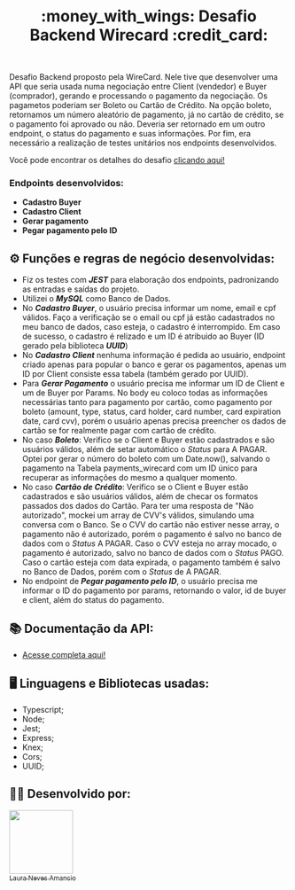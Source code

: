 <h1 align="center">:money_with_wings: Desafio Backend Wirecard :credit_card:</h1>

<br>

Desafio Backend proposto pela WireCard. Nele tive que desenvolver uma API que seria usada numa negociação entre Client (vendedor) e Buyer (comprador), gerando e processando o pagamento da negociação. Os pagametos poderiam ser Boleto ou Cartão de Crédito. Na opção boleto, retornamos um número aleatório de pagamento, já no cartão de crédito, se o pagamento foi aprovado ou não. Deveria ser retornado em um outro endpoint, o status do pagamento e suas informações. Por fim, era necessário a realização de testes unitários nos endpoints desenvolvidos.

Você pode encontrar os detalhes do desafio [clicando aqui!](https://github.com/wirecardBrasil/challenge/tree/master/backend)

### Endpoints desenvolvidos:

- **Cadastro Buyer**
- **Cadastro Client**
- **Gerar pagamento**
- **Pegar pagamento pelo ID**

## ⚙️ Funções e regras de negócio desenvolvidas:

- Fiz os testes com ***JEST*** para elaboração dos endpoints, padronizando as entradas e saídas do projeto.
- Utilizei o ***MySQL*** como Banco de Dados.
- No ***Cadastro Buyer***, o usuário precisa informar um nome, email e cpf válidos. Faço a verificação se o email ou cpf já estão cadastrados no meu banco de dados, caso esteja, o cadastro é interrompido. Em caso de sucesso, o cadastro é relizado e um ID é atribuido ao Buyer (ID gerado pela biblioteca ***UUID***)
- No ***Cadastro Client*** nenhuma informação é pedida ao usuário, endpoint criado apenas para popular o banco e gerar os pagamentos, apenas um ID por Client consiste essa tabela (também gerado por UUID).
- Para ***Gerar Pagamento*** o usuário precisa me informar um ID de Client e um de Buyer por Params. No body eu coloco todas as informações necessárias tanto para pagamento por cartão, como pagamento por boleto (amount, type, status, card holder, card number, card expiration date, card cvv), porém o usuário apenas precisa preencher os dados de cartão se for realmente pagar com cartão de crédito.
- No caso ***Boleto***: Verifico se o Client e Buyer estão cadastrados e são usuários válidos, além de setar automático o *Status* para A PAGAR. Optei por gerar o número do boleto com um Date.now(), salvando o pagamento na Tabela payments_wirecard com um ID único para recuperar as informações do mesmo a qualquer momento.
- No caso ***Cartão de Crédito***: Verifico se o Client e Buyer estão cadastrados e são usuários válidos, além de checar os formatos passados dos dados do Cartão. Para ter uma resposta de "Não autorizado", mockei um array de CVV's válidos, simulando uma conversa com o Banco. Se o CVV do cartão não estiver nesse array, o pagamento não é autorizado, porém o pagamento é salvo no banco de dados  com o *Status* A PAGAR. Caso o CVV esteja no array mocado, o pagamento é autorizado, salvo no banco de dados com o *Status* PAGO.
Caso o cartão esteja com data expirada, o pagamento também é salvo no Banco de Dados, porém com o *Status* de A PAGAR.
- No endpoint de ***Pegar pagamento pelo ID***, o usuário precisa me informar o ID do pagamento por params, retornando o valor, id de buyer e client, além do status do pagamento.

## :books: Documentação da API:
- [Acesse completa aqui!](https://documenter.getpostman.com/view/20352925/UzXLzJKd)

## :desktop_computer: Linguagens e Bibliotecas usadas:
- Typescript;
- Node;
- Jest;
- Express;
- Knex;
- Cors;
- UUID;

## :woman_technologist: Desenvolvido por:
[<img src="https://avatars.githubusercontent.com/u/98964160?v=4" width=115><br><sub>Laura Neves Amancio</sub>](https://github.com/lauraamancio)
